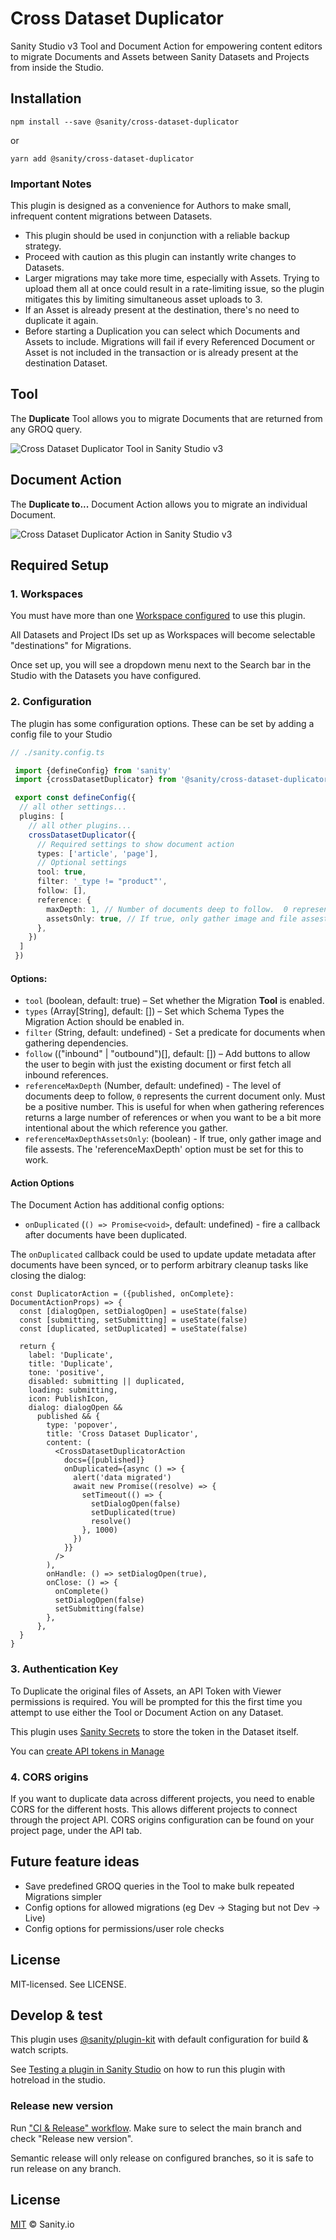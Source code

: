 # Cross Dataset Duplicator

Sanity Studio v3 Tool and Document Action for empowering content editors to migrate Documents and Assets between Sanity Datasets and Projects from inside the Studio.

## Installation

```
npm install --save @sanity/cross-dataset-duplicator
```

or

```
yarn add @sanity/cross-dataset-duplicator
```

### Important Notes

This plugin is designed as a convenience for Authors to make small, infrequent content migrations between Datasets.

- This plugin should be used in conjunction with a reliable backup strategy.
- Proceed with caution as this plugin can instantly write changes to Datasets.
- Larger migrations may take more time, especially with Assets. Trying to upload them all at once could result in a rate-limiting issue, so the plugin mitigates this by limiting simultaneous asset uploads to 3.
- If an Asset is already present at the destination, there's no need to duplicate it again.
- Before starting a Duplication you can select which Documents and Assets to include. Migrations will fail if every Referenced Document or Asset is not included in the transaction or is already present at the destination Dataset.

## Tool

The **Duplicate** Tool allows you to migrate Documents that are returned from any GROQ query.

![Cross Dataset Duplicator Tool in Sanity Studio v3](./img/cdd-tool.png)

## Document Action

The **Duplicate to...** Document Action allows you to migrate an individual Document.

![Cross Dataset Duplicator Action in Sanity Studio v3](./img/cdd-action.png)

## Required Setup

### 1. Workspaces

You must have more than one [Workspace configured](https://www.sanity.io/docs/config-api-reference#37c85e3072b2) to use this plugin.

All Datasets and Project IDs set up as Workspaces will become selectable "destinations" for Migrations.

Once set up, you will see a dropdown menu next to the Search bar in the Studio with the Datasets you have configured.

### 2. Configuration

The plugin has some configuration options. These can be set by adding a config file to your Studio

```ts
// ./sanity.config.ts

 import {defineConfig} from 'sanity'
 import {crossDatasetDuplicator} from '@sanity/cross-dataset-duplicator'

 export const defineConfig({
  // all other settings...
  plugins: [
    // all other plugins...
    crossDatasetDuplicator({
      // Required settings to show document action
      types: ['article', 'page'],
      // Optional settings
      tool: true,
      filter: '_type != "product"',
      follow: [],
      reference: {
        maxDepth: 1, // Number of documents deep to follow.  0 represents the current document only.
        assetsOnly: true, // If true, only gather image and file assests.  'referenceMaxDepth' must be set.
      },
    })
  ]
 })
```

#### Options:

- `tool` (boolean, default: true) – Set whether the Migration **Tool** is enabled.
- `types` (Array[String], default: []) – Set which Schema Types the Migration Action should be enabled in.
- `filter` (String, default: undefined) - Set a predicate for documents when gathering dependencies.
- `follow` (("inbound" | "outbound")[], default: []) – Add buttons to allow the user to begin with just the existing document or first fetch all inbound references.
- `referenceMaxDepth` (Number, default: undefined) - The level of documents deep to follow, `0` represents the current document only. Must be a positive number. This is useful for when when gathering references returns a large number of references or when you want to be a bit more intentional about the which reference you gather.
- `referenceMaxDepthAssetsOnly`: (boolean) - If true, only gather image and file assests. The 'referenceMaxDepth' option must be set for this to work.

#### Action Options

The Document Action has additional config options:

- `onDuplicated` (`() => Promise<void>`, default: undefined) - fire a callback after documents have been duplicated.

The `onDuplicated` callback could be used to update update metadata after documents have been synced, or to perform arbitrary cleanup tasks like closing the dialog:

```tsx
const DuplicatorAction = ({published, onComplete}: DocumentActionProps) => {
  const [dialogOpen, setDialogOpen] = useState(false)
  const [submitting, setSubmitting] = useState(false)
  const [duplicated, setDuplicated] = useState(false)

  return {
    label: 'Duplicate',
    title: 'Duplicate',
    tone: 'positive',
    disabled: submitting || duplicated,
    loading: submitting,
    icon: PublishIcon,
    dialog: dialogOpen &&
      published && {
        type: 'popover',
        title: 'Cross Dataset Duplicator',
        content: (
          <CrossDatasetDuplicatorAction
            docs={[published]}
            onDuplicated={async () => {
              alert('data migrated')
              await new Promise((resolve) => {
                setTimeout(() => {
                  setDialogOpen(false)
                  setDuplicated(true)
                  resolve()
                }, 1000)
              })
            }}
          />
        ),
        onHandle: () => setDialogOpen(true),
        onClose: () => {
          onComplete()
          setDialogOpen(false)
          setSubmitting(false)
        },
      },
  }
}
```

### 3. Authentication Key

To Duplicate the original files of Assets, an API Token with Viewer permissions is required. You will be prompted for this the first time you attempt to use either the Tool or Document Action on any Dataset.

This plugin uses [Sanity Secrets](https://github.com/sanity-io/sanity-studio-secrets/) to store the token in the Dataset itself.

You can [create API tokens in Manage](https://sanity.io/manage)

### 4. CORS origins

If you want to duplicate data across different projects, you need to enable CORS for the different hosts. This allows different projects to connect through the project API. CORS origins configuration can be found on your project page, under the API tab.

## Future feature ideas

- Save predefined GROQ queries in the Tool to make bulk repeated Migrations simpler
- Config options for allowed migrations (eg Dev -> Staging but not Dev -> Live)
- Config options for permissions/user role checks

## License

MIT-licensed. See LICENSE.

## Develop & test

This plugin uses [@sanity/plugin-kit](https://github.com/sanity-io/plugin-kit)
with default configuration for build & watch scripts.

See [Testing a plugin in Sanity Studio](https://github.com/sanity-io/plugin-kit#testing-a-plugin-in-sanity-studio)
on how to run this plugin with hotreload in the studio.

### Release new version

Run ["CI & Release" workflow](https://github.com/sanity-io/cross-dataset-duplicator/actions/workflows/main.yml).
Make sure to select the main branch and check "Release new version".

Semantic release will only release on configured branches, so it is safe to run release on any branch.

## License

[MIT](LICENSE) © Sanity.io
